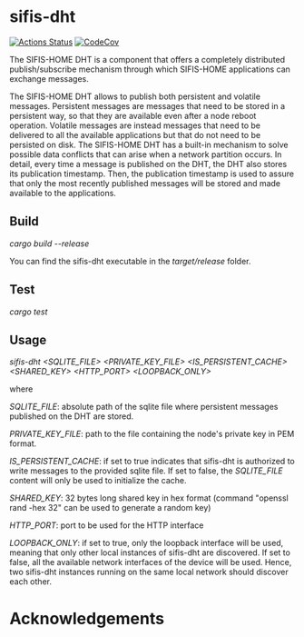# sifis-dht

[![Actions Status][actions badge]][actions]
[![CodeCov][codecov badge]][codecov]
<!--[![LICENSE][license badge]][license]-->

The SIFIS-HOME DHT is a component that offers a completely distributed publish/subscribe mechanism through which SIFIS-HOME applications can exchange messages.

The SIFIS-HOME DHT allows to publish both persistent and volatile messages. Persistent messages are messages that need to be stored in a persistent way, so that they are available even after a node reboot operation. Volatile messages are instead messages that need to be delivered to all the available applications but that do not need to be persisted on disk. The SIFIS-HOME DHT has a built-in mechanism to solve possible data conflicts that can arise when a network partition occurs. In detail, every time a message is published on the DHT, the DHT also stores its publication timestamp. Then, the publication timestamp is used to assure that only the most recently published messages will be stored and made available to the applications.

## Build

<em>cargo build --release</em>

You can find the sifis-dht executable in the <em>target/release</em> folder.

## Test

<em>cargo test</em>

## Usage

<em>sifis-dht <SQLITE_FILE> <PRIVATE_KEY_FILE> <IS_PERSISTENT_CACHE> <SHARED_KEY> <HTTP_PORT> <LOOPBACK_ONLY></em>

where

<em>SQLITE_FILE</em>: absolute path of the sqlite file where persistent messages published on the DHT are stored.

<em>PRIVATE_KEY_FILE</em>: path to the file containing the node's private key in PEM format.

<em>IS_PERSISTENT_CACHE</em>: if set to true indicates that sifis-dht is authorized to write messages to the provided sqlite file. If set to false, the <em>SQLITE_FILE</em> content will only be used to initialize the cache.

<em>SHARED_KEY</em>: 32 bytes long shared key in hex format (command "openssl rand -hex 32" can be used to generate a random key)

<em>HTTP_PORT</em>: port to be used for the HTTP interface

<em>LOOPBACK_ONLY</em>: if set to true, only the loopback interface will be used, meaning that only other local instances of sifis-dht are discovered. If set to false, all the available network interfaces of the device will be used. Hence, two sifis-dht instances running on the same local network should discover each other.

# Acknowledgements

<!-- Links -->
[actions]: https://github.com/sifis-home/libp2p-rust-dht/actions
[codecov]: https://codecov.io/gh/sifis-home/libp2p-rust-dht
<!--[license]: LICENSE-->

<!-- Badges -->
[actions badge]: https://github.com/sifis-home/libp2p-rust-dht/workflows/libp2p-rust-dht/badge.svg
[codecov badge]: https://codecov.io/gh/sifis-home/libp2p-rust-dht/branch/master/graph/badge.svg
[license badge]: https://img.shields.io/badge/license-MIT-blue.svg
